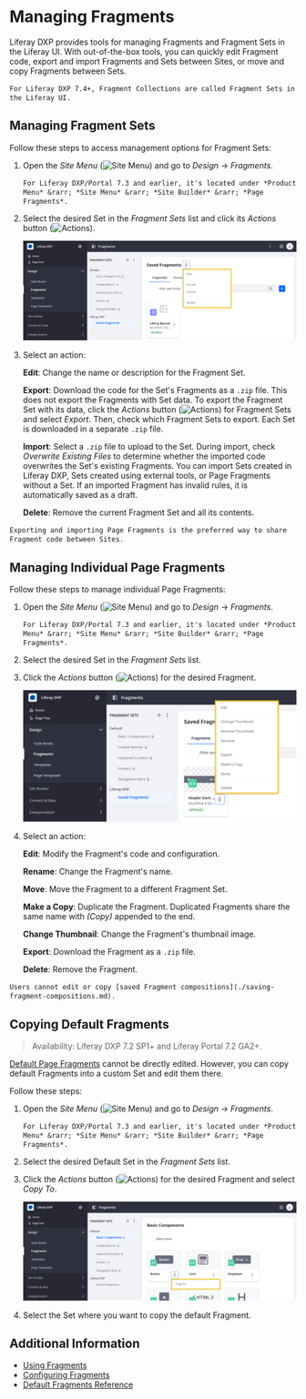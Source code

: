 # Managing Fragments

Liferay DXP provides tools for managing Fragments and Fragment Sets in the Liferay UI. With out-of-the-box tools, you can quickly edit Fragment code, export and import Fragments and Sets between Sites, or move and copy Fragments between Sets.

```{note}
For Liferay DXP 7.4+, Fragment Collections are called Fragment Sets in the Liferay UI.
```

## Managing Fragment Sets

Follow these steps to access management options for Fragment Sets:

1. Open the *Site Menu* (![Site Menu](../../../../images/icon-product-menu.png)) and go to *Design* &rarr; *Fragments*.

    ```{note}
    For Liferay DXP/Portal 7.3 and earlier, it's located under *Product Menu* &rarr; *Site Menu* &rarr; *Site Builder* &rarr; *Page Fragments*.

1. Select the desired Set in the *Fragment Sets* list and click its *Actions* button (![Actions](../../../../images/icon-actions.png)).

   ![Click the Fragment Set's Actions button to access management options.](./managing-fragments/images/01.png)

1. Select an action:

   **Edit**: Change the name or description for the Fragment Set.

   **Export**: Download the code for the Set's Fragments as a `.zip` file. This does not export the Fragments with Set data. To export the Fragment Set with its data, click the *Actions* button (![Actions](../../../../images/icon-actions.png)) for Fragment Sets and select *Export*. Then, check which Fragment Sets to export. Each Set is downloaded in a separate `.zip` file.

   **Import**: Select a `.zip` file to upload to the Set. During import, check *Overwrite Existing Files* to determine whether the imported code overwrites the Set's existing Fragments. You can import Sets created in Liferay DXP, Sets created using external tools, or Page Fragments without a Set. If an imported Fragment has invalid rules, it is automatically saved as a draft.

   **Delete**: Remove the current Fragment Set and all its contents.

```{tip}
Exporting and importing Page Fragments is the preferred way to share Fragment code between Sites.
```

## Managing Individual Page Fragments

Follow these steps to manage individual Page Fragments:

1. Open the *Site Menu* (![Site Menu](../../../../images/icon-product-menu.png)) and go to *Design* &rarr; *Fragments*.

    ```{note}
    For Liferay DXP/Portal 7.3 and earlier, it's located under *Product Menu* &rarr; *Site Menu* &rarr; *Site Builder* &rarr; *Page Fragments*.

1. Select the desired Set in the *Fragment Sets* list.

1. Click the *Actions* button (![Actions](../../../../images/icon-actions.png)) for the desired Fragment.

   ![Click the Fragment's Actions button to access Fragment management options.](./managing-fragments/images/02.png)

1. Select an action:

    **Edit**: Modify the Fragment's code and configuration.

    **Rename**: Change the Fragment's name.

    **Move**: Move the Fragment to a different Fragment Set.

    **Make a Copy**: Duplicate the Fragment. Duplicated Fragments share the same name with *(Copy)* appended to the end.

    **Change Thumbnail**: Change the Fragment's thumbnail image.

    **Export**: Download the Fragment as a `.zip` file.

    **Delete**: Remove the Fragment.

```{important}
Users cannot edit or copy [saved Fragment compositions](./saving-fragment-compositions.md).
```

## Copying Default Fragments

> Availability: Liferay DXP 7.2 SP1+ and Liferay Portal 7.2 GA2+.

[Default Page Fragments](./default-fragments-reference.md) cannot be directly edited. However, you can copy default Fragments into a custom Set and edit them there.

Follow these steps:

1. Open the *Site Menu* (![Site Menu](../../../../images/icon-product-menu.png)) and go to *Design* &rarr; *Fragments*.

    ```{note}
    For Liferay DXP/Portal 7.3 and earlier, it's located under *Product Menu* &rarr; *Site Menu* &rarr; *Site Builder* &rarr; *Page Fragments*.

1. Select the desired Default Set in the *Fragment Sets* list.

1. Click the *Actions* button (![Actions](../../../../images/icon-actions.png)) for the desired Fragment and select *Copy To*.

   ![Click the Fragment's Actions button and select Copy To.](./managing-fragments/images/03.png)

1. Select the Set where you want to copy the default Fragment.

## Additional Information

* [Using Fragments](../using-fragments.md)
* [Configuring Fragments](./configuring-fragments.md)
* [Default Fragments Reference](./default-fragments-reference.md)
